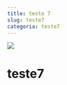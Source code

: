 ```yaml
---
title: teste 7
slug: teste7
categoria: teste7
---
```

![](/img/undraw_docusaurus_mountain.svg)

# teste7